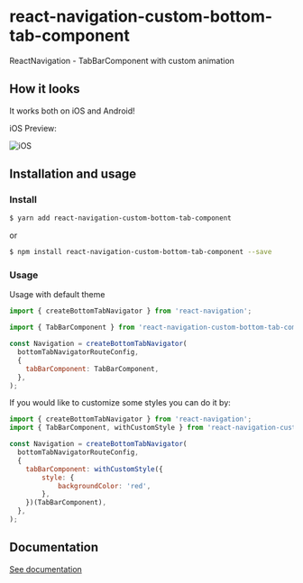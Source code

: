 # react-navigation-custom-bottom-tab-component
ReactNavigation - TabBarComponent with custom animation

## How it looks

It works both on iOS and Android!

iOS Preview:

![iOS](https://thumbs.gfycat.com/AdorableCelebratedLemur.webp)

## Installation and usage

### Install

```bash
$ yarn add react-navigation-custom-bottom-tab-component
```

or 

```bash
$ npm install react-navigation-custom-bottom-tab-component --save
```

### Usage

Usage with default theme

```js
import { createBottomTabNavigator } from 'react-navigation';

import { TabBarComponent } from 'react-navigation-custom-bottom-tab-component';

const Navigation = createBottomTabNavigator(
  bottomTabNavigatorRouteConfig,
  {
    tabBarComponent: TabBarComponent,
  },
);
```

If you would like to customize some styles you can do it by:

```js
import { createBottomTabNavigator } from 'react-navigation';
import { TabBarComponent, withCustomStyle } from 'react-navigation-custom-bottom-tab-component';

const Navigation = createBottomTabNavigator(
  bottomTabNavigatorRouteConfig,
  {
    tabBarComponent: withCustomStyle({
        style: {
            backgroundColor: 'red',
        },
    })(TabBarComponent),
  },
);
```

## Documentation

[See documentation](https://alimek.github.io/react-navigation-custom-bottom-tab-component/)
